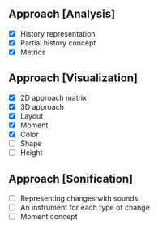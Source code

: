 ## Approach [Analysis]
 - [X] History representation
 - [X] Partial history concept
 - [X] Metrics

 ## Approach [Visualization]
 - [X] 2D approach matrix
 - [X] 3D approach
 - [X] Layout
 - [X] Moment
 - [X] Color
 - [ ] Shape
 - [ ] Height

 ## Approach [Sonification]
 - [ ] Representing changes with sounds
 - [ ] An instrument for each type of change
 - [ ] Moment concept